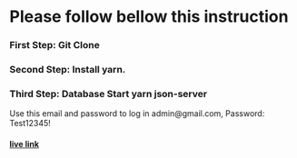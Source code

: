 <h1>Please follow bellow this instruction</h1>

<h3>First Step: Git Clone</h3>
<h3>Second Step: Install yarn.</h3>
<h3>Third Step: Database Start yarn json-server</h3>

<p>Use this email and password to log in
admin@gmail.com, Password: Test12345!</p>

<h4><a href="https://glittery-peony-fe80ff.netlify.app/" target="_blank" rel="noopener noreferrer">live link</a></h4>
